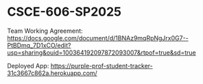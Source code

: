 # CSCE-606-SP2025

Team Working Agreement: https://docs.google.com/document/d/1BNAz9mqRpNgJrx0G7--PtBDmq_7D1xCO/edit?usp=sharing&ouid=100364192097872093007&rtpof=true&sd=true

Deployed App: https://purple-prof-student-tracker-31c3667c862a.herokuapp.com/
